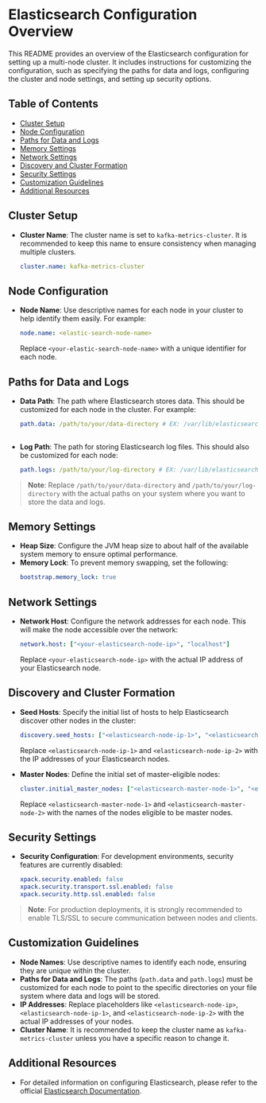 # Elasticsearch Configuration Overview

This README provides an overview of the Elasticsearch configuration for setting up a multi-node cluster. It includes instructions for customizing the configuration, such as specifying the paths for data and logs, configuring the cluster and node settings, and setting up security options.

## Table of Contents
- [Cluster Setup](#cluster-setup)
- [Node Configuration](#node-configuration)
- [Paths for Data and Logs](#paths-for-data-and-logs)
- [Memory Settings](#memory-settings)
- [Network Settings](#network-settings)
- [Discovery and Cluster Formation](#discovery-and-cluster-formation)
- [Security Settings](#security-settings)
- [Customization Guidelines](#customization-guidelines)
- [Additional Resources](#additional-resources)

## Cluster Setup
- **Cluster Name**: The cluster name is set to `kafka-metrics-cluster`. It is recommended to keep this name to ensure consistency when managing multiple clusters.
  ```yaml
  cluster.name: kafka-metrics-cluster
  ```

## Node Configuration
- **Node Name**: Use descriptive names for each node in your cluster to help identify them easily. For example:
  ```yaml
  node.name: <elastic-search-node-name>
  ```
  Replace `<your-elastic-search-node-name>` with a unique identifier for each node.

## Paths for Data and Logs
- **Data Path**: The path where Elasticsearch stores data. This should be customized for each node in the cluster. For example:
  ```yaml
  path.data: /path/to/your/data-directory # EX: /var/lib/elasticsearch/data
              
  ```
- **Log Path**: The path for storing Elasticsearch log files. This should also be customized for each node:
  ```yaml
  path.logs: /path/to/your/log-directory # EX: /var/lib/elasticsearch/logs
  ```

> **Note**: Replace `/path/to/your/data-directory` and `/path/to/your/log-directory` with the actual paths on your system where you want to store the data and logs.

## Memory Settings
- **Heap Size**: Configure the JVM heap size to about half of the available system memory to ensure optimal performance.
- **Memory Lock**: To prevent memory swapping, set the following:
  ```yaml
  bootstrap.memory_lock: true
  ```

## Network Settings
- **Network Host**: Configure the network addresses for each node. This will make the node accessible over the network:
  ```yaml
  network.host: ["<your-elasticsearch-node-ip>", "localhost"]
  ```
  Replace `<your-elasticsearch-node-ip>` with the actual IP address of your Elasticsearch node.

## Discovery and Cluster Formation
- **Seed Hosts**: Specify the initial list of hosts to help Elasticsearch discover other nodes in the cluster:
  ```yaml
  discovery.seed_hosts: ["<elasticsearch-node-ip-1>", "<elasticsearch-node-ip-2>"]
  ```
  Replace `<elasticsearch-node-ip-1>` and `<elasticsearch-node-ip-2>` with the IP addresses of your Elasticsearch nodes.

- **Master Nodes**: Define the initial set of master-eligible nodes:
  ```yaml
  cluster.initial_master_nodes: ["<elasticsearch-master-node-1>", "<elasticsearch-master-node-2>"]
  ```
  Replace `<elasticsearch-master-node-1>` and `<elasticsearch-master-node-2>` with the names of the nodes eligible to be master nodes.

## Security Settings
- **Security Configuration**: For development environments, security features are currently disabled:
  ```yaml
  xpack.security.enabled: false
  xpack.security.transport.ssl.enabled: false
  xpack.security.http.ssl.enabled: false
  ```

> **Note**: For production deployments, it is strongly recommended to enable TLS/SSL to secure communication between nodes and clients.

## Customization Guidelines
- **Node Names**: Use descriptive names to identify each node, ensuring they are unique within the cluster.
- **Paths for Data and Logs**: The paths (`path.data` and `path.logs`) must be customized for each node to point to the specific directories on your file system where data and logs will be stored.
- **IP Addresses**: Replace placeholders like `<elasticsearch-node-ip>`, `<elasticsearch-node-ip-1>`, and `<elasticsearch-node-ip-2>` with the actual IP addresses of your nodes.
- **Cluster Name**: It is recommended to keep the cluster name as `kafka-metrics-cluster` unless you have a specific reason to change it.

## Additional Resources
- For detailed information on configuring Elasticsearch, please refer to the official [Elasticsearch Documentation](https://www.elastic.co/guide/en/elasticsearch/reference/index.html).
